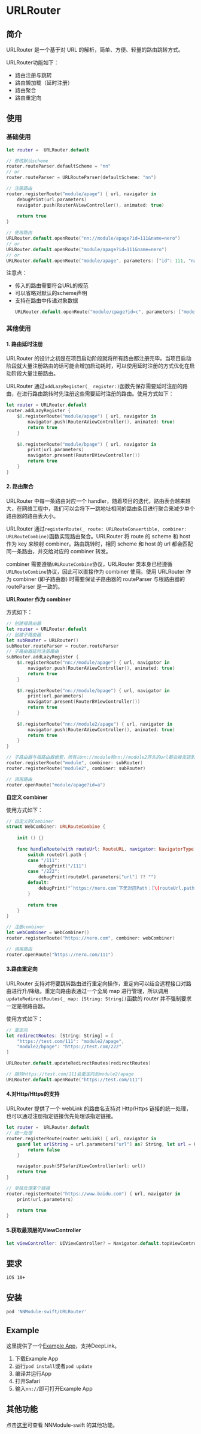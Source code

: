 # URLRouter

## 简介

URLRouter 是一个基于对 URL 的解析，简单、方便、轻量的路由跳转方式。

URLRouter功能如下：
+ 路由注册与跳转
+ 路由懒加载（延时注册）
+ 路由聚合
+ 路由重定向

## 使用

### 基础使用

```swift
let router =  URLRouter.default

// 修改默认scheme
router.routeParser.defaultScheme = "nn"
// or
router.routeParser = URLRouteParser(defaultScheme: "nn")

// 注册路由
router.registerRoute("module/apage") { url, navigator in
    debugPrint(url.parameters)
    navigator.push(RouterAViewController(), animated: true)
    
    return true
}

// 使用路由
URLRouter.default.openRoute("nn://module/apage?id=111&name=nero")
// or
URLRouter.default.openRoute("module/apage?id=111&name=nero")
// or
URLRouter.default.openRoute("module/apage", parameters: ["id": 111, "name": "nero"])
```
注意点：

+ 传入的路由需要符合URL的规范
+ 可以省略对默认的scheme声明
+ 支持在路由中传递对象数据
    ```swift
    URLRouter.default.openRoute("module/cpage?id=c", parameters: ["model": NSObject()])
    ```
    
### 其他使用

#### 1. 路由延时注册

URLRouter 的设计之初是在项目启动阶段就将所有路由都注册完毕。当项目启动阶段就大量注册路由的话可能会增加启动耗时，可以使用延时注册的方式优化在启动阶段大量注册路由。

URLRouter 通过`addLazyRegister(_ register:)`函数先保存需要延时注册的路由，在进行路由跳转时先注册这些需要延时注册的路由。使用方式如下：

```swift
let router = URLRouter.default
router.addLazyRegister {
    $0.registerRoute("module/apage") { url, navigator in
        navigator.push(RouterAViewController(), animated: true)
        return true
    }
    
    $0.registerRoute("module/bpage") { url, navigator in
        print(url.parameters)
        navigator.present(RouterBViewController())
        return true
    } 
}
```

#### 2. 路由聚合

URLRouter 中每一条路由对应一个 handler，随着项目的迭代，路由表会越来越大，在网络工程中，我们可以会将下一跳地址相同的路由条目进行聚合来减少单个路由器的路由表大小。

URLRouter 通过`registerRoute(_ route: URLRouteConvertible, combiner: URLRouteCombine)`函数实现路由聚合。URLRouter 将 route 的 scheme 和 host 作为 key 来映射 combiner。路由跳转时，相同 scheme 和 host 的 url 都会匹配同一条路由，并交给对应的 combiner 转发。

combiner 需要遵循`URLRouteCombine`协议，URLRouter 类本身已经遵循`URLRouteCombine`协议，因此可以直接作为 combiner 使用。使用 URLRouter 作为 combiner (即子路由器) 时需要保证子路由器的 routeParser 与根路由器的routeParser 是一致的。

**URLRouter 作为 combiner**

方式如下：

```swift
// 创建根路由器
let router = URLRouter.default
// 创建子路由器
let subRouter = URLRouter()
subRouter.routeParser = router.routeParser
// 子路由器延时注册路由
subRouter.addLazyRegister {
    $0.registerRoute("nn://module/apage") { url, navigator in
        navigator.push(RouterAViewController(), animated: true)
        return true
    }
    
    $0.registerRoute("nn://module/bpage") { url, navigator in
        print(url.parameters)
        navigator.present(RouterBViewController())
        return true
    }
    
    $0.registerRoute("nn://module2/apage") { url, navigator in
        navigator.push(RouterAViewController(), animated: true)
        return true
    }
}

// 子路由器与根路由器嵌套，所有以nn://module和nn://module2开头的url都会被发送到subRouter中处理
router.registerRoute("module", combiner: subRouter)
router.registerRoute("module2", combiner: subRouter)

// 调用路由
router.openRoute("module/apage?id=a")
```

**自定义 combiner**

使用方式如下：

```swift
// 自定义的Combiner
struct WebCombiner: URLRouteCombine {
    
    init () {}
    
    func handleRoute(with routeUrl: RouteURL, navigator: NavigatorType) -> Bool {
        switch routeUrl.path {
        case "/111":
            debugPrint("/111")
        case "/222":
            debugPrint(routeUrl.parameters["url"] ?? "")
        default:
            debugPrint("`https://nero.com`下无对应Path：[\(routeUrl.path)]")
        }
        
        return true
    }
}

// 注册combiner
let webCombiner = WebCombiner()
router.registerRoute("https://nero.com", combiner: webCombiner)

// 调用路由
router.openRoute("https://nero.com/111")
```

#### 3.路由重定向

URLRouter 支持对将要跳转路由进行重定向操作，重定向可以结合远程接口对路由进行升/降级。重定向路由表通过一个全局 map 进行管理，所以调用`updateRedirectRoutes(_ map: [String: String])`函数的 router 并不强制要求一定是根路由器。

使用方式如下：

```swift
// 重定向
let redirectRoutes: [String: String] = [
    "https://test.com/111": "module2/apage",
    "module2/bpage": "https://test.com/222"
]

URLRouter.default.updateRedirectRoutes(redirectRoutes)

// 跳转https://test.com/111会重定向到module2/apage
URLRouter.default.openRoute("https://test.com/111")
```

#### 4.对Http/Https的支持

URLRouter 提供了一个 webLink 的路由名支持对 Http/Https 链接的统一处理，也可以通过注册指定链接优先处理该指定链接。

```swift
let router =  URLRouter.default
// 统一处理
router.registerRoute(router.webLink) { url, navigator in
    guard let urlString = url.parameters["url"] as? String, let url = URL(string: urlString) else {
        return false
    }

    navigator.push(SFSafariViewController(url: url))
    return true
}

// 单独处理某个链接
router.registerRoute("https://www.baidu.com") { url, navigator in
    print(url.parameters)

    return true
}
```

#### 5.获取最顶层的ViewController

```swift
let viewController: UIViewController? = Navigator.default.topViewController
```

## 要求

`iOS 10+`

## 安装

```ruby
pod 'NNModule-swift/URLRouter'
```

## Example

这里提供了一个[Example App](../Example_URLRouter/)，支持DeepLink。

1. 下载Example App
2. 运行`pod install`或者`pod update`
3. 编译并运行App
4. 打开Safari
5. 输入`nn://`即可打开Example App

## 其他功能

点击[这里](../README.md)可查看 NNModule-swift 的其他功能。